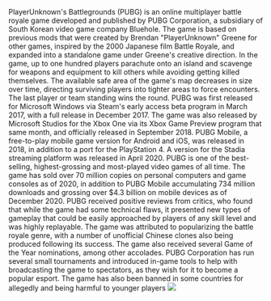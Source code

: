 <html>
    <head>
        <title>PUBG</title>
        <body>
 PlayerUnknown's Battlegrounds (PUBG) is an online multiplayer battle royale game developed and published by PUBG Corporation, a subsidiary of South Korean video game company Bluehole. The game is based on previous mods that were created by Brendan "PlayerUnknown" Greene for other games, inspired by the 2000 Japanese film Battle Royale, and expanded into a standalone game under Greene's creative direction. In the game, up to one hundred players parachute onto an island and scavenge for weapons and equipment to kill others while avoiding getting killed themselves. The available safe area of the game's map decreases in size over time, directing surviving players into tighter areas to force encounters. The last player or team standing wins the round.
PUBG was first released for Microsoft Windows via Steam's early access beta program in March 2017, with a full release in December 2017. The game was also released by Microsoft Studios for the Xbox One via its Xbox Game Preview program that same month, and officially released in September 2018. PUBG Mobile, a free-to-play mobile game version for Android and iOS, was released in 2018, in addition to a port for the PlayStation 4. A version for the Stadia streaming platform was released in April 2020. PUBG is one of the best-selling, highest-grossing and most-played video games of all time. The game has sold over 70 million copies on personal computers and game consoles as of 2020, in addition to PUBG Mobile accumulating 734 million downloads and grossing over $4.3 billion on mobile devices as of December 2020.
PUBG received positive reviews from critics, who found that while the game had some technical flaws, it presented new types of gameplay that could be easily approached by players of any skill level and was highly replayable. The game was attributed to popularizing the battle royale genre, with a number of unofficial Chinese clones also being produced following its success. The game also received several Game of the Year nominations, among other accolades. PUBG Corporation has run several small tournaments and introduced in-game tools to help with broadcasting the game to spectators, as they wish for it to become a popular esport. The game has also been banned in some countries for allegedly and being harmful to younger players
<img src="pubg-title.jpg.jpg"></image>
        </body>
    </head>
</html>
